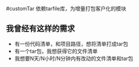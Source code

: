 #customTar
  依赖tarfile库，为增量打包客户化的模块
## 我曾经有这样的需求
  - 有一份代码清单，和项目路径，想将清单打成tar包
  - 有一个tar包，我想获得它的文件清单
  - 我想要N天/N小时/N分钟内有改动的文件清单和tar包
